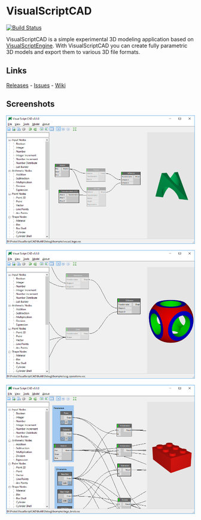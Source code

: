 # VisualScriptCAD

[![Build Status](https://ci.appveyor.com/api/projects/status/k6w0f78gijardc9c?svg=true)](https://ci.appveyor.com/project/kovacsv/visualscriptcad)

VisualScriptCAD is a simple experimental 3D modeling application based on [VisualScriptEngine](https://github.com/kovacsv/VisualScriptEngine). With VisualScriptCAD you can create fully parametric 3D models and export them to various 3D file formats.

## Links

[Releases](https://github.com/kovacsv/VisualScriptCAD/releases) - [Issues](https://github.com/kovacsv/VisualScriptCAD/issues) - [Wiki](https://github.com/kovacsv/VisualScriptCAD/wiki)

## Screenshots

![Screenshot](Documentation/VisualScriptCAD01.png?raw=true "VisualScriptCAD")

![Screenshot](Documentation/VisualScriptCAD02.png?raw=true "VisualScriptCAD")

![Screenshot](Documentation/VisualScriptCAD03.png?raw=true "VisualScriptCAD")
